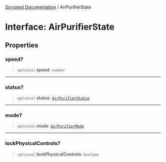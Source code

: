 [Scrypted Documentation](../globals.md) / AirPurifierState

# Interface: AirPurifierState

## Properties

### speed?

> `optional` **speed**: `number`

***

### status?

> `optional` **status**: [`AirPurifierStatus`](../enumerations/AirPurifierStatus.md)

***

### mode?

> `optional` **mode**: [`AirPurifierMode`](../enumerations/AirPurifierMode.md)

***

### lockPhysicalControls?

> `optional` **lockPhysicalControls**: `boolean`

